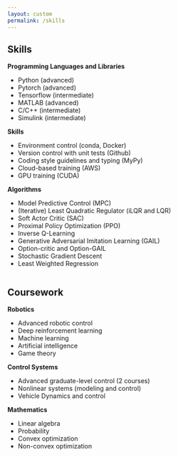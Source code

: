 ```yaml
---
layout: custom
permalink: /skills
---
```




## Skills
<div class="row">
  <div class="column">
  <b> Programming Languages and Libraries </b>
  <ul>
  <li>Python (advanced)</li>
  <li>Pytorch (advanced)</li>
  <li>Tensorflow (intermediate)</li>
  <li>MATLAB (advanced)</li>
  <li>C/C++ (intermediate)</li>
  <li>Simulink (intermediate)</li>
  </ul>

  <b> Skills </b>
  <ul>
  <li> Environment control (conda, Docker) </li>
  <li> Version control with unit tests (Github) </li>
  <li> Coding style guidelines and typing (MyPy)
  <li> Cloud-based training (AWS) </li>
  <li> GPU training (CUDA) </li>
  </ul>

</div>
  <div class="column">
<b> Algorithms </b>
    <ul>
    <li>Model Predictive Control (MPC)</li>
    <li>(Iterative) Least Quadratic Regulator (iLQR and LQR)</li>
    <li>Soft Actor Critic (SAC)</li>
    <li>Proximal Policy Optimization (PPO)</li>
    <li>Inverse Q-Learning </li>
    <li>Generative Adversarial Imitation Learning (GAIL)</li>
    <li>Option-critic and Option-GAIL</li>
    <li>Stochastic Gradient Descent</li>
    <li>Least Weighted Regression</li>
    </ul>
  </div>
</div>



## Coursework
<div class="row">
  <div class="column">
<b> Robotics </b>
    <ul>
    <li>Advanced robotic control</li>
    <li>Deep reinforcement learning</li>
    <li>Machine learning</li>
    <li>Artificial intelligence</li>
    <li>Game theory</li>
    </ul>
</div>
  <div class="column">
<b> Control Systems</b>
<ul>
<li>Advanced graduate-level control (2 courses)</li>
<li>Nonlinear systems (modeling and control)</li>
<li>Vehicle Dynamics and control</li>
</ul>

<b> Mathematics </b>
<ul>
<li>Linear algebra</li>
<li>Probability</li>
<li>Convex optimization</li>
<li>Non-convex optimization</li>
</ul>
</div>
</div>



